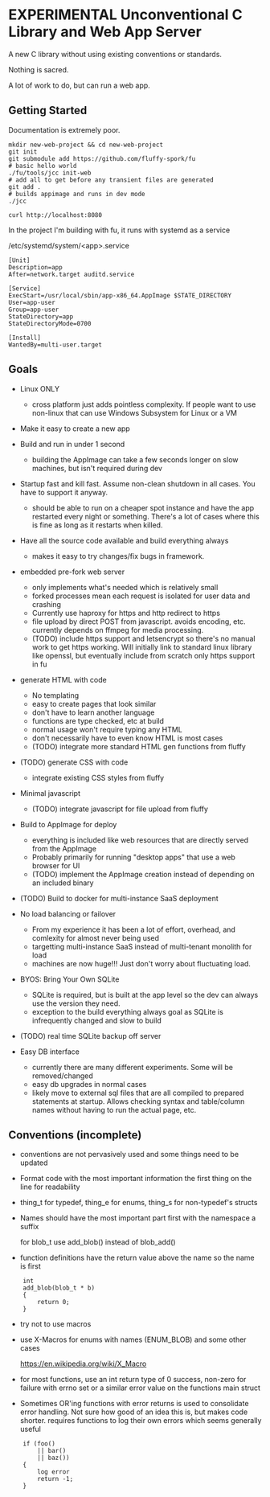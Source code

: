 # EXPERIMENTAL Unconventional C Library and Web App Server

A new C library without using existing conventions or standards.

Nothing is sacred.

A lot of work to do, but can run a web app.

## Getting Started

Documentation is extremely poor.


```
mkdir new-web-project && cd new-web-project
git init
git submodule add https://github.com/fluffy-spork/fu
# basic hello world
./fu/tools/jcc init-web
# add all to get before any transient files are generated
git add .
# builds appimage and runs in dev mode
./jcc

curl http://localhost:8080
```

In the project I'm building with fu, it runs with systemd as a service

/etc/systemd/system/&lt;app&gt;.service
```
[Unit]
Description=app
After=network.target auditd.service

[Service]
ExecStart=/usr/local/sbin/app-x86_64.AppImage $STATE_DIRECTORY
User=app-user
Group=app-user
StateDirectory=app
StateDirectoryMode=0700

[Install]
WantedBy=multi-user.target
```

## Goals

* Linux ONLY
  * cross platform just adds pointless complexity.  If people want to use non-linux that
    can use Windows Subsystem for Linux or a VM

* Make it easy to create a new app

* Build and run in under 1 second
  * building the AppImage can take a few seconds longer on slow machines, but
    isn't required during dev

* Startup fast and kill fast.  Assume non-clean shutdown in all cases.  You
  have to support it anyway.
  * should be able to run on a cheaper spot instance and have the app restarted
    every night or something.  There's a lot of cases where this is fine as
    long as it restarts when killed.

* Have all the source code available and build everything always
  * makes it easy to try changes/fix bugs in framework.

* embedded pre-fork web server
  * only implements what's needed which is relatively small
  * forked processes mean each request is isolated for user data and crashing
  * Currently use haproxy for https and http redirect to https
  * file upload by direct POST from javascript.  avoids encoding, etc.
    currently depends on ffmpeg for media processing.
  * (TODO) include https support and letsencrypt so there's no manual work to
    get https working.  Will initially link to standard linux library like
    openssl, but eventually include from scratch only https support in fu

* generate HTML with code
  * No templating
  * easy to create pages that look similar
  * don't have to learn another language
  * functions are type checked, etc at build
  * normal usage won't require typing any HTML
  * don't necessarily have to even know HTML is most cases
  * (TODO) integrate more standard HTML gen functions from fluffy

* (TODO) generate CSS with code
  * integrate existing CSS styles from fluffy

* Minimal javascript
  * (TODO) integrate javascript for file upload from fluffy

* Build to AppImage for deploy
  * everything is included like web resources that are directly served from the
    AppImage
  * Probably primarily for running "desktop apps" that use a web browser for UI
  * (TODO) implement the AppImage creation instead of depending on an included
    binary

* (TODO) Build to docker for multi-instance SaaS deployment

* No load balancing or failover
  * From my experience it has been a lot of effort, overhead, and comlexity for
    almost never being used
  * targetting multi-instance SaaS instead of multi-tenant monolith for load
  * machines are now huge!!!  Just don't worry about fluctuating load.

* BYOS: Bring Your Own SQLite
  * SQLite is required, but is built at the app level so the dev can always use
    the version they need.
  * exception to the build everything always goal as SQLite is infrequently
    changed and slow to build

* (TODO) real time SQLite backup off server

* Easy DB interface
  * currently there are many different experiments.  Some will be removed/changed
  * easy db upgrades in normal cases
  * likely move to external sql files that are all compiled to prepared
    statements at startup.  Allows checking syntax and table/column names
    without having to run the actual page, etc.


## Conventions (incomplete)
* conventions are not pervasively used and some things need to be updated

* Format code with the most important information the first thing on
  the line for readability

* thing_t for typedef, thing_e for enums, thing_s for non-typedef's structs

* Names should have the most important part first with the namespace a suffix

    for blob_t use add_blob() instead of blob_add()

* function definitions have the return value above the name so the name is first

```
    int
    add_blob(blob_t * b)
    {
        return 0;
    }
```

* try not to use macros

* use X-Macros for enums with names (ENUM_BLOB) and some other cases

    https://en.wikipedia.org/wiki/X_Macro

* for most functions, use an int return type of 0 success, non-zero for failure
  with errno set or a similar error value on the functions main struct

* Sometimes OR'ing functions with error returns is used to consolidate error handling.
  Not sure how good of an idea this is, but makes code shorter.  requires functions to
  log their own errors which seems generally useful

```
    if (foo()
        || bar()
        || baz())
    {
        log error
        return -1;
    }
```

